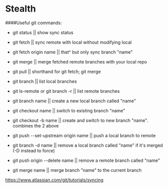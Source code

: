 # Stealth

####Useful git commands:

- git status                            || show sync status
- git fetch                             || sync remote with local without modifying local
- git fetch origin name                 || that^ but only sync branch "name"
- git merge                             || merge fetched remote branches with your local repo
- git pull                              || shorthand for git fetch; git merge

- git branch                            || list local branches
- git ls-remote or git branch -r        || list remote branches
- git branch name                       || create a new local branch called "name"
- git checkout name                     || switch to existing branch "name"
- git checkout -b name                  || create and switch to new branch "name". combines the 2 above
- git push --set-upstream origin name   || push a local branch to remote
- git branch -d name                    || remove a local branch called "name" if it's merged (-D instead to force)
- git push origin --delete name         || remove a remote branch called "name"
- git merge name                        || merge branch "name" to the current branch

https://www.atlassian.com/git/tutorials/syncing
